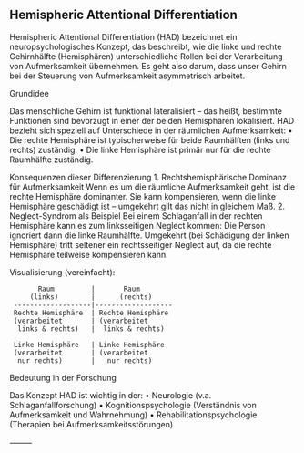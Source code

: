 ## Hemispheric Attentional Differentiation

Hemispheric Attentional Differentiation (HAD) bezeichnet ein neuropsychologisches Konzept, das beschreibt, wie die linke und rechte Gehirnhälfte (Hemisphären) unterschiedliche Rollen bei der Verarbeitung von Aufmerksamkeit übernehmen. Es geht also darum, dass unser Gehirn bei der Steuerung von Aufmerksamkeit asymmetrisch arbeitet.

Grundidee

Das menschliche Gehirn ist funktional lateralisiert – das heißt, bestimmte Funktionen sind bevorzugt in einer der beiden Hemisphären lokalisiert. HAD bezieht sich speziell auf Unterschiede in der räumlichen Aufmerksamkeit:
	•	Die rechte Hemisphäre ist typischerweise für beide Raumhälften (links und rechts) zuständig.
	•	Die linke Hemisphäre ist primär nur für die rechte Raumhälfte zuständig.

Konsequenzen dieser Differenzierung
	1.	Rechtshemisphärische Dominanz für Aufmerksamkeit
Wenn es um die räumliche Aufmerksamkeit geht, ist die rechte Hemisphäre dominanter. Sie kann kompensieren, wenn die linke Hemisphäre geschädigt ist – umgekehrt gilt das nicht in gleichem Maß.
	2.	Neglect-Syndrom als Beispiel
Bei einem Schlaganfall in der rechten Hemisphäre kann es zum linksseitigen Neglect kommen: Die Person ignoriert dann die linke Raumhälfte.
Umgekehrt (bei Schädigung der linken Hemisphäre) tritt seltener ein rechtsseitiger Neglect auf, da die rechte Hemisphäre teilweise kompensieren kann.

Visualisierung (vereinfacht):

           Raum         |       Raum
         (links)        |      (rechts)
     -------------------|-------------------
     Rechte Hemisphäre  | Rechte Hemisphäre
     (verarbeitet       | (verarbeitet
      links & rechts)   |  links & rechts)

     Linke Hemisphäre   | Linke Hemisphäre
     (verarbeitet       | (verarbeitet
      nur rechts)       |   nur rechts)


Bedeutung in der Forschung

Das Konzept HAD ist wichtig in der:
	•	Neurologie (v.a. Schlaganfallforschung)
	•	Kognitionspsychologie (Verständnis von Aufmerksamkeit und Wahrnehmung)
	•	Rehabilitationspsychologie (Therapien bei Aufmerksamkeitsstörungen)

⸻


